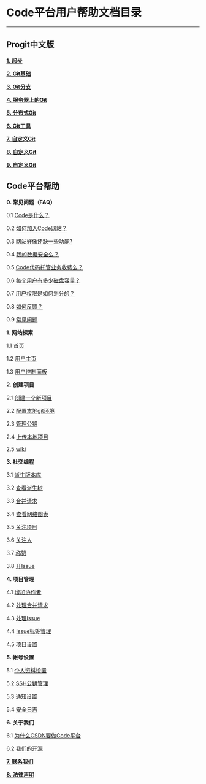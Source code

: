# **Code平台用户帮助文档目录**

----------

## **Progit中文版**
**[1. 起步](/help/CSDN_Code/progit/zh/01-introduction/01-chapter1)**

**[2. Git基础](/help/CSDN_Code/progit/zh/02-git-basics/01-chapter2)**

**[3. Git分支](/help/CSDN_Code/progit/zh/03-git-branching/01-chapter3)**

**[4. 服务器上的Git](/help/CSDN_Code/progit/zh/04-git-server/01-chapter4)**

**[5. 分布式Git](/help/CSDN_Code/progit/zh/05-distributed-git/01-chapter5)**

**[6. Git工具](/help/CSDN_Code/progit/zh/06-git-tools/01-chapter6)**

**[7. 自定义Git](/help/CSDN_Code/progit/zh/07-customizing-git/01-chapter7)**

**[8. 自定义Git](/help/CSDN_Code/progit/zh/08-git-and-other-scms/01-chapter8)**

**[9. 自定义Git](/help/CSDN_Code/progit/zh/09-git-internals/01-chapter9)**

## **Code平台帮助**

**0. 常见问题（FAQ）**

0.1 [Code是什么？](/help/CSDN_Code/code_support/FAQ_0_1 "Code是什么？")

0.2 [如何加入Code网站？](/help/CSDN_Code/code_support/FAQ_0_2 "如何加入Code网站？")

0.3 [网站好像还缺一些功能?](/help/CSDN_Code/code_support/FAQ_0_4 "网站好像还缺一些功能?")

0.4 [我的数据安全么？](/help/CSDN_Code/code_support/FAQ_0_5 "我的数据安全么")

0.5 [Code代码托管业务收费么？](/help/CSDN_Code/code_support/FAQ_0_6 "Code代码托管业务收费么?")

0.6 [每个用户有多少磁盘容量？](/help/CSDN_Code/code_support/FAQ_0_7 "每个用户有多少磁盘容量?")

0.7 [用户权限是如何划分的？](/help/CSDN_Code/code_support/FAQ_0_8 "用户权限是如何划分的？")

0.8 [如何反馈？](/help/CSDN_Code/code_support/FAQ_0_9 "如何提交错误报告？")

0.9 [常见问题](/help/CSDN_Code/code_support/FAQ_0_10 "常见问题")

**1. 网站探索**

1.1 [首页](/help/CSDN_Code/code_support/FAQ_1_1 "首页")

1.2 [用户主页](/help/CSDN_Code/code_support/FAQ_1_7 "用户主页")

1.3 [用户控制面板](/help/CSDN_Code/code_support/FAQ_1_8 "用户控制面板")

**2. 创建项目**

2.1 [创建一个新项目](/help/CSDN_Code/code_support/FAQ_2_1 "创建一个新项目")

2.2 [配置本地git环境](/help/CSDN_Code/code_support/FAQ_2_2 "配置本地git环境")

2.3 [管理公钥](/help/CSDN_Code/code_support/FAQ_2_3 "管理公钥")

2.4 [上传本地项目](/help/CSDN_Code/code_support/FAQ_2_4 "上传本地项目")

2.5 [wiki](/help/CSDN_Code/code_support/FAQ_2_5 "wiki")

**3. 社交编程**

3.1 [派生版本库](/help/CSDN_Code/code_support/FAQ_3_1 "派生版本库")

3.2 [查看派生树](/help/CSDN_Code/code_support/FAQ_3_2 "查看派生树")

3.3 [合并请求](/help/CSDN_Code/code_support/FAQ_3_3 "合并请求")

3.4 [查看网络图表](/help/CSDN_Code/code_support/FAQ_3_4 "查看网络图表")

3.5 [关注项目](/help/CSDN_Code/code_support/FAQ_3_5 "关注项目")

3.6 [关注人](/help/CSDN_Code/code_support/FAQ_3_6 "关注人")

3.7 [称赞](/help/CSDN_Code/code_support/FAQ_3_7 "称赞")

3.8 [开Issue](/help/CSDN_Code/code_support/FAQ_3_8 "开Issue")

**4. 项目管理**

4.1 [增加协作者](/help/CSDN_Code/code_support/FAQ_4_1 "增加协作者")

4.2 [处理合并请求](/help/CSDN_Code/code_support/FAQ_4_2 "处理合并请求")

4.3 [处理Issue](/help/CSDN_Code/code_support/FAQ_4_3 "处理Issue")

4.4 [Issue标签管理](/help/CSDN_Code/code_support/FAQ_4_4 "Issue标签管理")

4.5 [项目设置](/help/CSDN_Code/code_support/FAQ_4_5 "项目设置")

**5. 帐号设置**

5.1 [个人资料设置](/help/CSDN_Code/code_support/FAQ_5_1 "个人资料设置")

5.2 [SSH公钥管理](/help/CSDN_Code/code_support/FAQ_5_2 "SSH公钥管理")

5.3 [通知设置](/help/CSDN_Code/code_support/FAQ_5_3 "通知设置")

5.4 [安全日志](/help/CSDN_Code/code_support/FAQ_5_4 "安全日志")

**6. 关于我们**

6.1 [为什么CSDN要做Code平台](/help/CSDN_Code/code_support/FAQ_6_1 "为什么CSDN要做Code平台")

6.2 [我们的开源](/help/CSDN_Code/code_support/FAQ_6_4 "我们的开源")

**[7. 联系我们](/help/CSDN_Code/code_support/FAQ_7 "联系我们")**

**[8. 法律声明](/help/CSDN_Code/code_support/FAQ_8 "法律声明")**